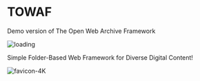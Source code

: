 # TOWAF
Demo version of The Open Web Archive Framework

![loading](https://github.com/user-attachments/assets/9496a23e-74ed-4191-8438-194128ee3faf)

Simple Folder-Based Web Framework for Diverse Digital Content!

![favicon-4K](https://github.com/user-attachments/assets/08a04732-9016-4e27-976a-e8113fc2bd21)
